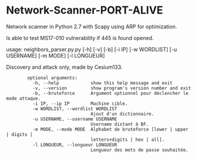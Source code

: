 # Network-Scanner-PORT-ALIVE
Network scanner in Python 2.7 with Scapy using ARP for optimization.

Is able to test MS17-010 vulnerability if 445 is found opened.

usage: neighbors_parser.py.py [-h] [-v] [-b] [-i IP] [-w WORDLIST] [-u USERNAME] [-m MODE]
            [-l LONGUEUR]

Discovery and attack only, made by Cesium133.

            optional arguments:
              -h, --help            show this help message and exit
              -v, --version         show program's version number and exit
              -b, --bruteforce      Argument optionnel pour déclencher le mode attaque.
              -i IP, --ip IP        Machine cible.
              -w WORDLIST, --wordlist WORDLIST
                                    Ajout d'un dictionnaire.
              -u USERNAME, --username USERNAME
                                    Username distant à BF.
              -m MODE, --mode MODE  Alphabet de bruteforce [lower | upper | digits |
                                    letters+digits | hex | all].
              -l LONGUEUR, --longueur LONGUEUR
                                    Longueur des mots de passe souhaitée.
